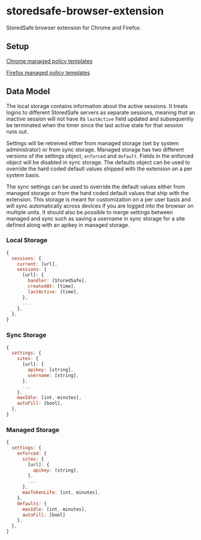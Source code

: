 # storedsafe-browser-extension

StoredSafe browser extension for Chrome and Firefox.

## Setup
[Chrome managed policy templates](https://www.chromium.org/administrators/policy-templates)

[Firefox managed policy templates](https://developer.mozilla.org/en-US/docs/Mozilla/Add-ons/WebExtensions/Native_manifests#Managed_storage_manifests)

## Data Model
  The local storage contains information about the active sessions. It treats logins to different StoredSafe servers as separate sessions, meaning that an inactive session will not have its `lastActive` field updated and subsequently be terminated when the timer since the last active state for that session runs out.

  Settings will be retreived either from managed storage (set by system administrator) or from sync storage.
Managed storage has two different versions of the settings object; `enforced` and `default`.
  Fields in the enforced object will be disabled in sync storage. The defaults object can be used to override the hard coded default values shipped with the extension on a per system basis.

  The sync settings can be used to override the default values either from managed storage or from the hard coded default values that ship with the extension. This storage is meant for customization on a per user basis and will sync automatically across devices if you are logged into the browser on multiple units.
  It should also be possible to merge settings between managed and sync such as saving a username in sync storage for a site defined along with an apikey in managed storage.

### Local Storage
```javascript
{
  sessions: {
    current: [url],
    sessions: {
      [url]: {
        handler: [StoredSafe],
        createdAt: [time],
        lastActive: [time],
      },
      ...
    },
  },
}
```

### Sync Storage
```javascript
{
  settings: {
    sites: {
      [url]: {
        apikey: [string],
        username: [string],
      },
      ...
    },
    maxIdle: [int, minutes],
    autoFill: [bool],
  },
}
```

### Managed Storage
```javascript
{
  settings: {
    enforced: {
      sites: {
        [url]: {
          apikey: [string],
        },
        ...
      },
      maxTokenLife: [int, minutes],
    },
    defaults: {
      maxIdle: [int, minutes],
      autoFill: [bool]
    },
  },
}
```
